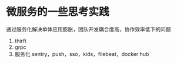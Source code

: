 # 微服务的一些思考实践

通过服务化解决单体应用膨胀，团队开发耦合度高，协作效率低下的问题

1. thirft
2. grpc
3. 服务化 sentry，push，sso，kids，filebeat，docker hub 



